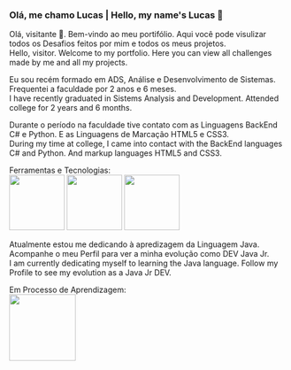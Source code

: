 ### Olá, me chamo Lucas | Hello, my name's Lucas 👋

Olá, visitante :space_invader:. Bem-vindo ao meu portifólio. Aqui você pode visulizar todos os Desafios feitos por mim e todos os meus projetos.
<br>Hello, visitor. Welcome to my portfolio. Here you can view all challenges made by me and all my projects.

Eu sou recém formado em ADS, Análise e Desenvolvimento de Sistemas. Frequentei a faculdade por 2 anos e 6 meses.
<br>I have recently graduated in Sistems Analysis and Development. Attended college for 2 years and 6 months.

Durante o período na faculdade tive contato com as Linguagens BackEnd C# e Python. E as Linguagens de Marcação HTML5 e CSS3.
<br>During my time at college, I came into contact with the BackEnd languages C# and Python. And markup languages HTML5 and CSS3.

Ferramentas e Tecnologias: 
<br><img src="https://cdn.jsdelivr.net/gh/devicons/devicon/icons/python/python-original-wordmark.svg" width="100" height="100" /> <img src="https://cdn.jsdelivr.net/gh/devicons/devicon/icons/html5/html5-original.svg" width="100" height="100"/> <img src="https://cdn.jsdelivr.net/gh/devicons/devicon/icons/css3/css3-original.svg" width="100" height="100"/>


Atualmente estou me dedicando à apredizagem da Linguagem Java. Acompanhe o meu Perfil para ver a minha evolução como DEV Java Jr.
<br>I am currently dedicating myself to learning the Java language. Follow my Profile to see my evolution as a Java Jr DEV.

Em Processo de Aprendizagem:
<br><img src="https://cdn.jsdelivr.net/gh/devicons/devicon/icons/java/java-original-wordmark.svg"  width="120" height="120"/>
